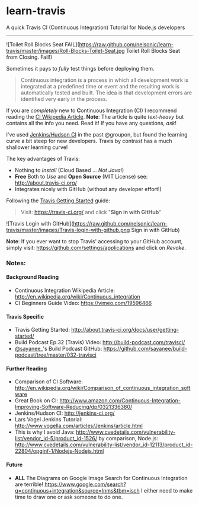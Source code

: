 learn-travis
============

A quick Travis CI (Continuous Integration) Tutorial for Node.js developers

- - -

![Toilet Roll Blocks Seat FAIL](https://raw.github.com/nelsonic/learn-travis/master/images/Roll-Blocks-Toilet-Seat.jpg Toilet Roll Blocks Seat from Closing. Fail!)

Sometimes it pays to *fully* test things before deploying them.

> Continuous integration is a process in which all development work 
> is integrated at a predefined time or event and the resulting work 
> is automatically tested and built. The idea is that development errors 
> are identified very early in the process.

If you are *completely* new to **C**ontinuous **I**ntegration (CI) I recommend reading the [CI Wikipedia Article](http://en.wikipedia.org/wiki/Continuous_integration). **Note**: The article is quite *text-heavy* but contains all the info you need. Read it! If you have any questions, *ask*! 

I've used [Jenkins/Hudson CI](http://jenkins-ci.org) in the past @groupon, but found the learning curve a bit steep for new developers. Travis by contrast has a much shallower learning curve!

The key advantages of Travis:

- Nothing to *Install* (Cloud Based ... *Not Java*!)
- **Free** Both to *Use* and **Open Source** (MIT License) see: http://about.travis-ci.org/
- Integrates nicely with GitHub (without any developer effort!)


Following the [Travis Getting Started](http://about.travis-ci.org/docs/user/getting-started/) guide:

> Visit: https://travis-ci.org/ and click "**Sign in with GitHub**"

![Travis Login with GitHub](https://raw.github.com/nelsonic/learn-travis/master/images/Travis-login-with-github.png Sign in with GitHub)



**Note**: If you ever want to stop Travis' accessing to your GitHub account, 
simply visit: https://github.com/settings/applications and click on *Revoke*.






### Notes:

#### Background Reading

- Continuous Integration Wikipedia Article: http://en.wikipedia.org/wiki/Continuous_integration
- CI Beginners Guide Video: https://vimeo.com/19596466

#### Travis Specific

- Travis Getting Started: http://about.travis-ci.org/docs/user/getting-started/
- Build Podcast Ep.32 (Travis) Video: http://build-podcast.com/travisci/
- [@sayanee_](https://twitter.com/sayanee_)'s Build Podcast GitHub: https://github.com/sayanee/build-podcast/tree/master/032-travisci

#### Further Reading 

- Comparison of CI Software: http://en.wikipedia.org/wiki/Comparison_of_continuous_integration_software
- Great Book on CI: http://www.amazon.com/Continuous-Integration-Improving-Software-Reducing/dp/0321336380/
- Jenkins/Hudson CI: http://jenkins-ci.org/
- Lars Vogel Jenkins Tutorial: http://www.vogella.com/articles/Jenkins/article.html
- This is why I avoid Java: http://www.cvedetails.com/vulnerability-list/vendor_id-5/product_id-1526/
by comparison, Node.js: http://www.cvedetails.com/vulnerability-list/vendor_id-12113/product_id-22804/opginf-1/Nodejs-Nodejs.html

#### Future

- **ALL** The Diagrams on Google Image Search for Continuous Integration are terrible!
https://www.google.com/search?q=continuous+integration&source=lnms&tbm=isch I either need
to make time to draw one or ask someone to do one.

